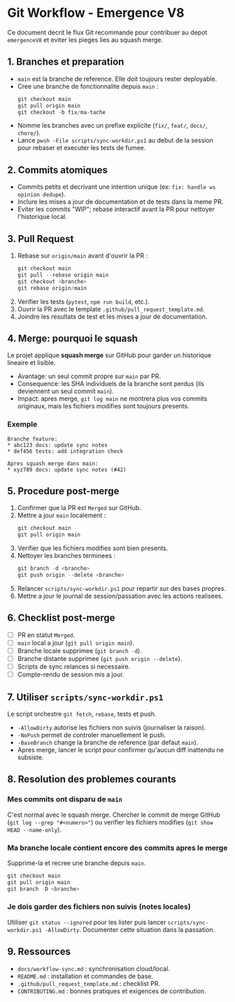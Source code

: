 # Git Workflow - Emergence V8

Ce document decrit le flux Git recommande pour contribuer au depot `emergenceV8` et eviter les pieges lies au squash merge.

## 1. Branches et preparation
- `main` est la branche de reference. Elle doit toujours rester deployable.
- Cree une branche de fonctionnalite depuis `main` :
  ```powershell
  git checkout main
  git pull origin main
  git checkout -b fix/ma-tache
  ```
- Nomme les branches avec un prefixe explicite (`fix/`, `feat/`, `docs/`, `chore/`).
- Lance `pwsh -File scripts/sync-workdir.ps1` au debut de la session pour rebaser et executer les tests de fumee.

## 2. Commits atomiques
- Commits petits et decrivant une intention unique (ex: `fix: handle ws opinion dedupe`).
- Inclure les mises a jour de documentation et de tests dans la meme PR.
- Eviter les commits "WIP"; rebase interactif avant la PR pour nettoyer l'historique local.

## 3. Pull Request
1. Rebase sur `origin/main` avant d'ouvrir la PR :
   ```powershell
   git checkout main
   git pull --rebase origin main
   git checkout <branche>
   git rebase origin/main
   ```
2. Verifier les tests (`pytest`, `npm run build`, etc.).
3. Ouvrir la PR avec le template `.github/pull_request_template.md`.
4. Joindre les resultats de test et les mises a jour de documentation.

## 4. Merge: pourquoi le squash
Le projet applique **squash merge** sur GitHub pour garder un historique lineaire et lisible.

- Avantage: un seul commit propre sur `main` par PR.
- Consequence: les SHA individuels de la branche sont perdus (ils deviennent un seul commit `main`).
- Impact: apres merge, `git log main` ne montrera plus vos commits originaux, mais les fichiers modifies sont toujours presents.

### Exemple
```
Branche feature:
* abc123 docs: update sync notes
* def456 tests: add integration check

Apres squash merge dans main:
* xyz789 docs: update sync notes (#42)
```

## 5. Procedure post-merge
1. Confirmer que la PR est `Merged` sur GitHub.
2. Mettre a jour `main` localement :
   ```powershell
   git checkout main
   git pull origin main
   ```
3. Verifier que les fichiers modifies sont bien presents.
4. Nettoyer les branches terminees :
   ```powershell
   git branch -d <branche>
   git push origin --delete <branche>
   ```
5. Relancer `scripts/sync-workdir.ps1` pour repartir sur des bases propres.
6. Mettre a jour le journal de session/passation avec les actions realisees.

## 6. Checklist post-merge
- [ ] PR en statut `Merged`.
- [ ] `main` local a jour (`git pull origin main`).
- [ ] Branche locale supprimee (`git branch -d`).
- [ ] Branche distante supprimee (`git push origin --delete`).
- [ ] Scripts de sync relances si necessaire.
- [ ] Compte-rendu de session mis a jour.

## 7. Utiliser `scripts/sync-workdir.ps1`
Le script orchestre `git fetch`, `rebase`, tests et push.

- `-AllowDirty` autorise les fichiers non suivis (journaliser la raison).
- `-NoPush` permet de controler manuellement le push.
- `-BaseBranch` change la branche de reference (par defaut `main`).
- Apres merge, lancer le script pour confirmer qu'aucun diff inattendu ne subsiste.

## 8. Resolution des problemes courants
### Mes commits ont disparu de `main`
C'est normal avec le squash merge. Chercher le commit de merge GitHub (`git log --grep "#<numero>"`) ou verifier les fichiers modifies (`git show HEAD --name-only`).

### Ma branche locale contient encore des commits apres le merge
Supprime-la et recree une branche depuis `main`.
```powershell
git checkout main
git pull origin main
git branch -D <branche>
```

### Je dois garder des fichiers non suivis (notes locales)
Utiliser `git status --ignored` pour les lister puis lancer `scripts/sync-workdir.ps1 -AllowDirty`. Documenter cette situation dans la passation.

## 9. Ressources
- `docs/workflow-sync.md` : synchronisation cloud/local.
- `README.md` : installation et commandes de base.
- `.github/pull_request_template.md` : checklist PR.
- `CONTRIBUTING.md` : bonnes pratiques et exigences de contribution.
